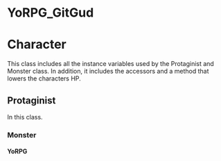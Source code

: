 # YoRPG_GitGud

<h1>Character</h1>
This class includes all the instance variables used by the Protaginist and Monster class. In addition, it includes the accessors and a method that lowers the characters HP. 
<h2>Protaginist</h2>
In this class. 
<h3>Monster</h3>
<h4>YoRPG</h4> 
